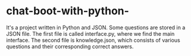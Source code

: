 # chat-boot-with-python-
It's a project written in Python and JSON. Some questions are stored in a JSON file. The first file is called interface.py, where we find the main interface. The second file is knowledge.json, which consists of various questions and their corresponding correct answers.
